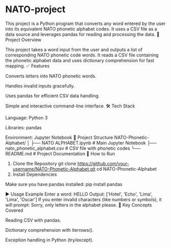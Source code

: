 # NATO-project
This project is a Python program that converts any word entered by the user into its equivalent NATO phonetic alphabet codes. It uses a CSV file as a data source and leverages pandas for reading and processing the data.
📌 Project Overview

This project takes a word input from the user and outputs a list of corresponding NATO phonetic code words. It reads a CSV file containing the phonetic alphabet data and uses dictionary comprehension for fast mapping.
✅ Features

Converts letters into NATO phonetic words.

Handles invalid inputs gracefully.

Uses pandas for efficient CSV data handling.

Simple and interactive command-line interface.
🛠️ Tech Stack

Language: Python 3

Libraries: pandas

Environment: Jupyter Notebook
📂 Project Structure
NATO-Phonetic-Alphabet/
│
├── NATO ALPHABET.ipynb     # Main Jupyter Notebook
├── nato_phonetic_alphabet.csv  # CSV file with phonetic codes
└── README.md               # Project Documentation
🚀 How to Run
1. Clone the Repository
   git clone https://github.com/your-username/NATO-Phonetic-Alphabet.git
cd NATO-Phonetic-Alphabet
2. Install Dependencies

Make sure you have pandas installed:
pip install pandas

▶️ Usage Example
Enter a word: HELLO
Output: ['Hotel', 'Echo', 'Lima', 'Lima', 'Oscar']
If you enter invalid characters (like numbers or symbols), it will prompt:
Sorry, only letters in the alphabet please.
🧠 Key Concepts Covered

Reading CSV with pandas.

Dictionary comprehension with iterrows().

Exception handling in Python (try/except).
